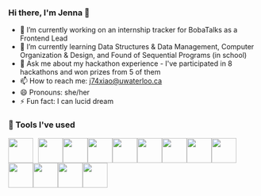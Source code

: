 ### Hi there, I'm Jenna 👋

- 🔭 I’m currently working on an internship tracker for BobaTalks as a Frontend Lead 
- 🌱 I’m currently learning Data Structures & Data Management, Computer Organization & Design, and Found of Sequential Programs (in school)
- 💬 Ask me about my hackathon experience - I've participated in 8 hackathons and won prizes from 5 of them
- 📫 How to reach me: j74xiao@uwaterloo.ca
- 😄 Pronouns: she/her
- ⚡ Fun fact: I can lucid dream

### 🔧 Tools I've used
<img src="https://cdn.jsdelivr.net/gh/devicons/devicon/icons/javascript/javascript-plain.svg" width="50px" style="margin-right: 10"/><img src="https://cdn.jsdelivr.net/gh/devicons/devicon/icons/react/react-original-wordmark.svg" width="50px"/><img src="https://cdn.jsdelivr.net/gh/devicons/devicon/icons/materialui/materialui-original.svg" width="50px"/><img src="https://cdn.jsdelivr.net/gh/devicons/devicon/icons/nodejs/nodejs-plain-wordmark.svg" width="50px"/><img src="https://cdn.jsdelivr.net/gh/devicons/devicon/icons/typescript/typescript-plain.svg" width="50px"/><img src="https://cdn.jsdelivr.net/gh/devicons/devicon/icons/python/python-original.svg" width="50px"/><img src="https://cdn.jsdelivr.net/gh/devicons/devicon/icons/mongodb/mongodb-plain-wordmark.svg" width="50px"/><img src="https://cdn.jsdelivr.net/gh/devicons/devicon/icons/java/java-original.svg" width="50px"/><img src="https://cdn.jsdelivr.net/gh/devicons/devicon/icons/vscode/vscode-original.svg" width="50px"/><img src="https://cdn.jsdelivr.net/gh/devicons/devicon/icons/c/c-original.svg" width="50px"/><img src="https://cdn.jsdelivr.net/gh/devicons/devicon/icons/cplusplus/cplusplus-original.svg" width="50px"/><img src="https://cdn.jsdelivr.net/gh/devicons/devicon/icons/bitbucket/bitbucket-original-wordmark.svg" width="50px"/><img src="https://cdn.jsdelivr.net/gh/devicons/devicon/icons/figma/figma-original.svg" width="50px"/>



  
<!--
**JennaXiao3/JennaXiao3** is a ✨ _special_ ✨ repository because its `README.md` (this file) appears on your GitHub profile.

Here are some ideas to get you started:

- 🔭 I’m currently working on ...
- 🌱 I’m currently learning ...
- 👯 I’m looking to collaborate on ...
- 🤔 I’m looking for help with ...
- 💬 Ask me about ...
- 📫 How to reach me: ...
- 😄 Pronouns: ...
- ⚡ Fun fact: ...
-->
